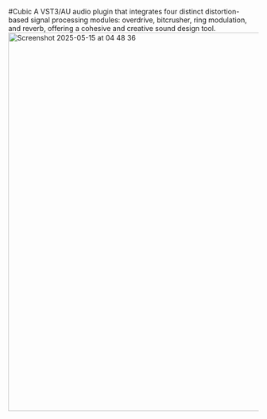 #Cubic
A VST3/AU audio plugin that integrates four distinct distortion-based signal processing modules: overdrive, bitcrusher, ring modulation, and reverb, offering a cohesive and creative sound design tool.
<img width="762" alt="Screenshot 2025-05-15 at 04 48 36" src="https://github.com/user-attachments/assets/71427594-9d35-4e9d-8d62-c6f37eee9f8a" />
